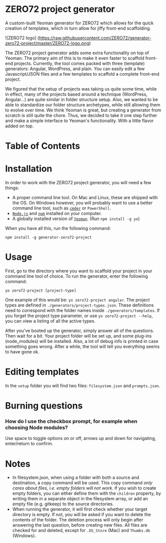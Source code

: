 # ZERO72 project generator

A custom-built Yeoman generator for ZERO72 which allows for the quick creation of templates, which in turn allow for jiffy front-end scaffolding.

![ZERO72 logo]
(https://raw.githubusercontent.com/ZERO72/generator-zero72-project/master/ZERO72-logo.png)

The ZERO72 project generator adds some extra functionality on top of Yeoman. The primary aim of this is to make it even faster to scaffold front-end projects. Currently, the tool comes packed with three (template) generators: Angular, WordPress, and plain. You can easily edit a few Javascript/JSON files and a few templates to scaffold a complete front-end project.

We figured that the setup of projects was taking us quite some time, while in effect, many of the projects based around a technique (WordPress, Angular...) are quite similar in folder structure setup. Also, we wanted to be able to standardize our folder structure archetypes, while still allowing them to evolve over time. We think Yeoman is great, but creating a generator from scratch is still quite the chore. Thus, we decided to take it one step further and make a simple interface to Yeoman's functionality. With a little flavor added on top.

# Table of Contents

# Installation

In order to work with the ZERO72 project generator, you will need a few things:

- A proper command line tool. On Mac and Linux, these are shipped with the OS. On Windows however, you will probably want to use a better command line tool, such as [`cmder`](http://cmder.net) or `PowerShell`.
- [`Node.js`](http://nodejs.org) and [`npm`](https://www.npmjs.com) installed on your computer.
- A globally installed version of [`Yeoman`](http://yeoman.io). (Run `npm install -g yo`)

When you have all this, run the following command:

```
npm install -g generator-zero72-project
```

# Usage

First, go to the directory where you want to scaffold your project in your command line tool of choice. To run the generator, enter the following command: 

```
yo zero72-project [project-type]
```

One example of this would be: `yo zero72-project angular`. The project types are defined in `./generators/project-types.json`. These definitions need to correspond with the folder names inside `./generators/templates`. If you forget the project type parameter, or use `yo zero72-project --help`, you can view a listing of all the active types.

After you've booted up the generator, simply answer all of the questions. Then wait for a bit. Your project folder will be set up, and some plug-ins (node_modules) will be installed. Also, a lot of debug info is printed in case something goes wrong. After a while, the tool will tell you everything seems to have gone ok.



# Editing templates

In the `setup` folder you will find two files: `filesystem.json` and `prompts.json`.

# Burning questions

### How do I use the checkbox prompt, for example when choosing Node modules?
Use space to toggle options on or off, arrows up and down for navigating, enter/return to confirm.



# Notes

- In filesystem.json, when using a folder with both a source and destination, a copy command will be used. This copy command *only cares about files, i.e. empty folders will not work*. If you wish to create empty folders, you can either define them with the `children` property, by writing them in a separate object in the filesystem array, or add an empty file (e.g. gitkeep) to the source directories.
- When running the generator, it will first check whether your target directory is empty. If not, you will be asked if you want to delete the contents of the folder. The deletion process will only begin after answering the last question, before creating new files. All files are checked for and deleted, except for `.DS_Store` (Mac) and `Thumbs.db` (Windows).